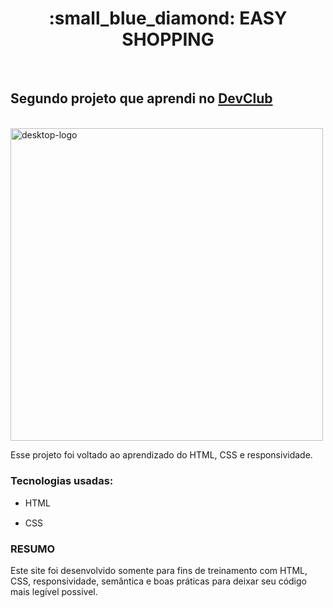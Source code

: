 <h1 align="center"> :small_blue_diamond: EASY SHOPPING</h1>
<br>
<h2>Segundo projeto que aprendi no <a href="https://rodolfomori.com.br/devclub/">DevClub</a></h2>
<br>
<img src="https://github.com/Michaelhenri/projeto-HTML-CSS/blob/master/imagen/Easy-Shopping-desktop-phone.png" alt="desktop-logo" align="center" width="500px">

<p>Esse projeto foi voltado ao aprendizado do HTML, CSS e responsividade.</p>

### Tecnologias usadas:

- HTML <img src="https://simpleicons.org/icons/html5.svg" width="15px">

- CSS <img src="https://simpleicons.org/icons/css3.svg" width="15px">

### RESUMO
<p>Este site foi desenvolvido somente para fins de treinamento com HTML, CSS, responsividade, semântica e boas práticas para deixar seu código mais legível possivel.</p>
